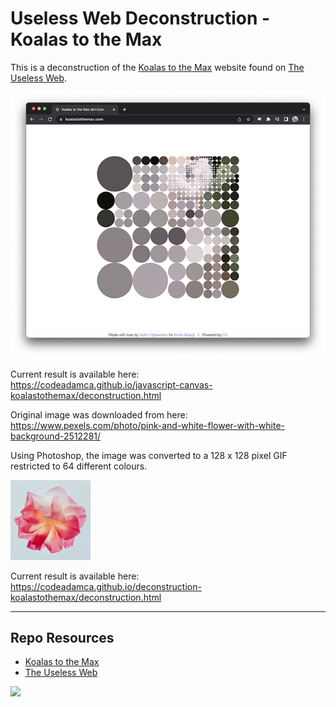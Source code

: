 # Useless Web Deconstruction - Koalas to the Max

This is a deconstruction of the [Koalas to the Max](https://www.koalastothemax.com/) website found on [The Useless Web](https://theuselessweb.com/).

![Koalas to the Max - The Useless Web](_readme/screenshot-koalastothemax.png)

Current result is available here:  
https://codeadamca.github.io/javascript-canvas-koalastothemax/deconstruction.html

Original image was downloaded from here:  
https://www.pexels.com/photo/pink-and-white-flower-with-white-background-2512281/

Using Photoshop, the image was converted to a 128 x 128 pixel GIF restricted to 64 different colours. 

![Converted Flower](flower.gif)

Current result is available here:  
https://codeadamca.github.io/deconstruction-koalastothemax/deconstruction.html

***

## Repo Resources

* [Koalas to the Max](https://koalastothemax.com/)
* [The Useless Web](https://theuselessweb.com/)

<a href="https://codeadam.ca">
<img src="https://codeadam.ca/images/code-block.png" width="100">
</a>
